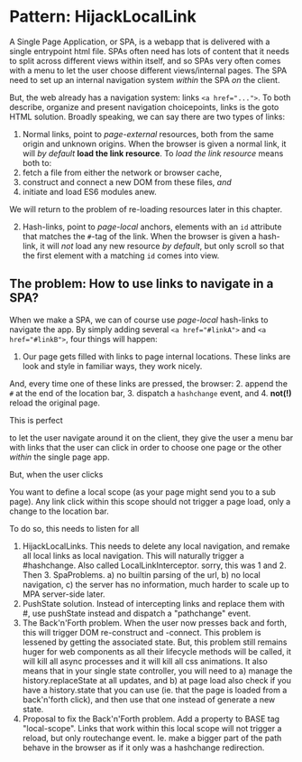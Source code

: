 # Pattern: HijackLocalLink

A Single Page Application, or SPA, is a webapp that is delivered with a single entrypoint html file.
SPAs often need has lots of content that it needs to split across different views within itself,
and so SPAs very often comes with a menu to let the user choose different views/internal pages.
The SPA need to set up an internal navigation system *within* the SPA *on* the client.

But, the web already has a navigation system: links `<a href="...">`.
To both describe, organize and present navigation choicepoints, links is the goto HTML solution.
Broadly speaking, we can say there are two types of links:

1. Normal links, point to *page-external* resources, both from the same origin and unknown origins.
When the browser is given a normal link, it will *by default* **load the link resource**.
To *load the link resource* means both to:
1. fetch a file from either the network or browser cache,
2. construct and connect a new DOM from these files, *and*
3. initiate and load ES6 modules anew.

We will return to the problem of re-loading resources later in this chapter.

2. Hash-links, point to *page-local* anchors, elements with an `id` attribute that matches the `#`-tag of the link.
When the browser is given a hash-link, it will *not* load any new resource *by default*, but 
only scroll so that the first element with a matching `id` comes into view. 

## The problem: How to use links to navigate in a SPA?

When we make a SPA, we can of course use *page-local* hash-links to navigate the app.
By simply adding several `<a href="#linkA">` and `<a href="#linkB">`, four things will happen:

1. Our page gets filled with links to page internal locations. These links are look and style in familiar 
ways, they work nicely.

And, every time one of these links are pressed, the browser:
2. append the `#` at the end of the location bar,
3. dispatch a `hashchange` event, and
4. **not(!)** reload the original page.

This is perfect

to let the user navigate around it on the client, 
they give the user a menu bar with links that the user can click in order to choose one page or the other
*within* the single page app.

But, when the user clicks 

You want to define a local scope (as your page might send you to a sub page). 
Any link click within this scope should not trigger a page load, only a change to the location bar.

To do so, this needs to listen for all 

1. HijackLocalLinks. This needs to delete any local navigation, and remake all local links as local navigation. This will naturally trigger a #hashchange. Also called LocalLinkInterceptor.
sorry, this was 1 and 2.
Then 3. SpaProblems. a) no builtin parsing of the url, b) no local navigation, c) the server has no information, much harder to scale up to MPA server-side later. 
4. PushState solution. Instead of intercepting links and replace them with #, use pushState instead and dispatch a "pathchange" event.
5. The Back'n'Forth problem. When the user now presses back and forth, this will trigger DOM re-construct and -connect. This problem is lessened by getting the associated state. But, this problem still remains huger for web components as all their lifecycle methods will be called, it will kill all async processes and it will kill all css animations. It also means that in your single state controller, you will need to
a) manage the history.replaceState at all updates, and
b) at page load also check if you have a history.state that you can use (ie. that the page is loaded from a back'n'forth click), and then use that one instead of generate a new state. 
6. Proposal to fix the Back'n'Forth problem. Add  a property to BASE tag "local-scope". Links that work within this local scope will not trigger a reload, but only routechange event. Ie. make a bigger part of the path behave in the browser as if it only was a hashchange redirection.
